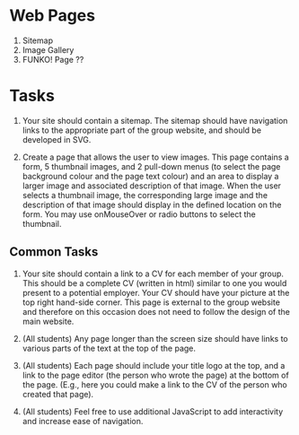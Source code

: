 # Web Pages

1. Sitemap
2. Image Gallery
3. FUNKO! Page ??

# Tasks

1. Your site should contain a sitemap. The sitemap should have navigation links to
the appropriate part of the group website, and should be developed in SVG.

2. Create a page that allows the user to view images. This page contains a form, 5
thumbnail images, and 2 pull-down menus (to select the page background colour and the
page text colour) and an area to display a larger image and associated description of that
image. When the user selects a thumbnail image, the corresponding large image and the
description of that image should display in the defined location on the form. You may use
onMouseOver or radio buttons to select the thumbnail.

## Common Tasks

1. Your site should contain a link to a CV for each member of your group. This should be a complete CV (written in html) similar to one you would present to a potential employer. Your CV should have your picture at the top right hand-side corner. This page is external to the group website and therefore on this occasion
does not need to follow the design of the main website.

2.  (All students) Any page longer than the screen size should have links to various parts of the
text at the top of the page.

3. (All students) Each page should include your title logo at the top, and a link to the page
editor (the person who wrote the page) at the bottom of the page. (E.g., here you could
make a link to the CV of the person who created that page).

4. (All students) Feel free to use additional JavaScript to add interactivity and increase ease of
navigation.

